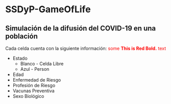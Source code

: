 # SSDyP-GameOfLife

## Simulación de la difusión del COVID-19 en una población

Cada celda cuenta con la siguiente información:
<span style="color:red">some **This is Red Bold.** text</span>

* Estado
  * Blanco - Celda Libre
  * Azul - Person
* Edad
* Enfermedad de Riesgo
* Profesión de Riesgo
* Vacunas Preventiva
* Sexo Biológico
